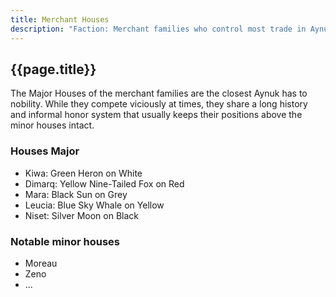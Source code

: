 ```yaml
---
title: Merchant Houses
description: "Faction: Merchant families who control most trade in Aynuk."
---
```


## {{page.title}}

The Major Houses of the merchant families are the closest Aynuk has to nobility. While they compete viciously at times, they share a long history and informal honor system that usually keeps their positions above the minor houses intact.

### Houses Major

* Kiwa: Green Heron on White
* Dimarq: Yellow Nine-Tailed Fox on Red
* Mara: Black Sun on Grey
* Leucia: Blue Sky Whale on Yellow
* Niset: Silver Moon on Black

### Notable minor houses

* Moreau
* Zeno
* ...
